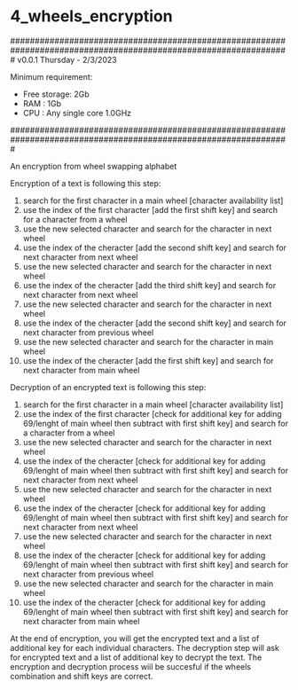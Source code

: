 # 4_wheels_encryption
#################################################################################################################
v0.0.1
Thursday - 2/3/2023

Minimum requirement:
- Free storage: 2Gb
- RAM         : 1Gb
- CPU         : Any single core 1.0GHz

#################################################################################################################

An encryption from wheel swapping alphabet

Encryption of a text is following this step:
1) search for the first character in a main wheel [character availability list]
2) use the index of the first character [add the first shift key] and search for a character from a wheel
3) use the new selected character and search for the character in next wheel
4) use the index of the cheracter [add the second shift key] and search for next character from next wheel
5) use the new selected character and search for the character in next wheel
6) use the index of the cheracter [add the third shift key] and search for next character from next wheel
7) use the new selected character and search for the character in next wheel
8) use the index of the cheracter [add the second shift key] and search for next character from previous wheel
9) use the new selected character and search for the character in main wheel
10) use the index of the cheracter [add the first shift key] and search for next character from main wheel

Decryption of an encrypted text is following this step:
1) search for the first character in a main wheel [character availability list]
2) use the index of the first character [check for additional key for adding 69/lenght of main wheel then
   subtract with first shift key] and search for a character from a wheel
3) use the new selected character and search for the character in next wheel
4) use the index of the cheracter [check for additional key for adding 69/lenght of main wheel then
   subtract with first shift key] and search for next character from next wheel
5) use the new selected character and search for the character in next wheel
6) use the index of the cheracter [check for additional key for adding 69/lenght of main wheel then
   subtract with first shift key] and search for next character from next wheel
7) use the new selected character and search for the character in next wheel
8) use the index of the cheracter [check for additional key for adding 69/lenght of main wheel then
   subtract with first shift key] and search for next character from previous wheel
9) use the new selected character and search for the character in main wheel
10) use the index of the cheracter [check for additional key for adding 69/lenght of main wheel then
   subtract with first shift key] and search for next character from main wheel

At the end of encryption, you will get the encrypted text and a list of additional key for each individual
characters. The decryption step will ask for encrypted text and a list of additional key to decrypt the text.
The encryption and decryption process wiil be succesful if the wheels combination and shift keys are correct.



